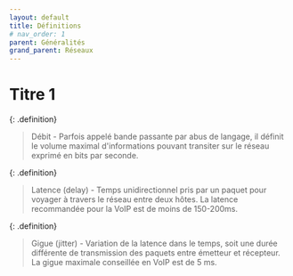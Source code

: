 ```yaml
---
layout: default
title: Définitions
# nav_order: 1
parent: Généralités
grand_parent: Réseaux
---
```


# Titre 1

{: .definition}

> Débit - Parfois appelé bande passante par abus de langage, il définit le volume maximal d'informations pouvant transiter sur le réseau exprimé en bits par seconde.

{: .definition}

> Latence (delay) - Temps unidirectionnel pris par un paquet pour voyager à travers le réseau entre deux hôtes. La latence recommandée pour la VoIP est de moins de 150-200ms.

{: .definition}

> Gigue (jitter) - Variation de la latence dans le temps, soit une durée différente de transmission des paquets entre émetteur et récepteur. La gigue maximale conseillée en VoIP est de 5 ms.
